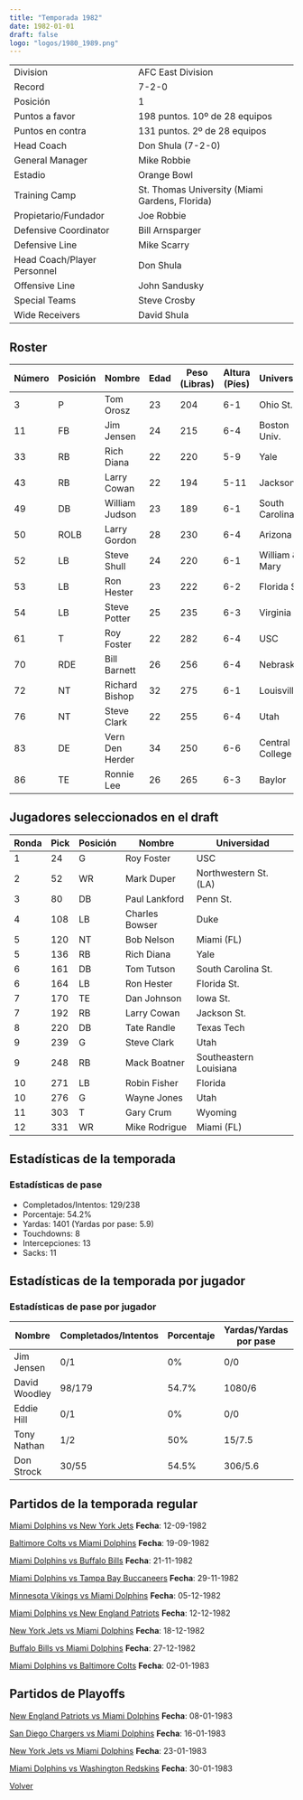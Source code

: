 ```yaml
---
title: "Temporada 1982"
date: 1982-01-01
draft: false
logo: "logos/1980_1989.png"
---
```


|                      |                      |
|-------------------------|---------------------------|
| Division               | AFC East Division            |
| Record                 | 7-2-0              |
| Posición               | 1            |
| Puntos a favor         | 198 puntos. 10º de 28 equipos           |
| Puntos en contra       | 131 puntos. 2º de 28 equipos       |
| Head Coach             | Don Shula (7-2-0)               |
| General Manager        | Mike Robbie      |
| Estadio                | Orange Bowl             |
| Training Camp          | St. Thomas University (Miami Gardens, Florida)        |
| Propietario/Fundador | Joe Robbie |
| Defensive Coordinator | Bill Arnsparger |
| Defensive Line | Mike Scarry |
| Head Coach/Player Personnel | Don Shula |
| Offensive Line | John Sandusky |
| Special Teams | Steve Crosby |
| Wide Receivers | David Shula |


## Roster

| Número | Posición | Nombre           | Edad | Peso (Libras) | Altura (Píes) | Universidad          |
|--------|----------|------------------|------|---------------|---------------|----------------------|
| 3 | P | Tom Orosz | 23 | 204 | 6-1 | Ohio St. |
| 11 | FB | Jim Jensen | 24 | 215 | 6-4 | Boston Univ. |
| 33 | RB | Rich Diana | 22 | 220 | 5-9 | Yale |
| 43 | RB | Larry Cowan | 22 | 194 | 5-11 | Jackson St. |
| 49 | DB | William Judson | 23 | 189 | 6-1 | South Carolina St. |
| 50 | ROLB | Larry Gordon | 28 | 230 | 6-4 | Arizona St. |
| 52 | LB | Steve Shull | 24 | 220 | 6-1 | William & Mary |
| 53 | LB | Ron Hester | 23 | 222 | 6-2 | Florida St. |
| 54 | LB | Steve Potter | 25 | 235 | 6-3 | Virginia |
| 61 | T | Roy Foster | 22 | 282 | 6-4 | USC |
| 70 | RDE | Bill Barnett | 26 | 256 | 6-4 | Nebraska |
| 72 | NT | Richard Bishop | 32 | 275 | 6-1 | Louisville |
| 76 | NT | Steve Clark | 22 | 255 | 6-4 | Utah |
| 83 | DE | Vern Den Herder | 34 | 250 | 6-6 | Central College (IA) |
| 86 | TE | Ronnie Lee | 26 | 265 | 6-3 | Baylor |


## Jugadores seleccionados en el draft

| Ronda | Pick | Posición | Nombre           | Universidad          |
|-------|------|----------|------------------|----------------------|
| 1 | 24 | G | Roy Foster | USC |
| 2 | 52 | WR | Mark Duper | Northwestern St. (LA) |
| 3 | 80 | DB | Paul Lankford | Penn St. |
| 4 | 108 | LB | Charles Bowser | Duke |
| 5 | 120 | NT | Bob Nelson | Miami (FL) |
| 5 | 136 | RB | Rich Diana | Yale |
| 6 | 161 | DB | Tom Tutson | South Carolina St. |
| 6 | 164 | LB | Ron Hester | Florida St. |
| 7 | 170 | TE | Dan Johnson | Iowa St. |
| 7 | 192 | RB | Larry Cowan | Jackson St. |
| 8 | 220 | DB | Tate Randle | Texas Tech |
| 9 | 239 | G | Steve Clark | Utah |
| 9 | 248 | RB | Mack Boatner | Southeastern Louisiana |
| 10 | 271 | LB | Robin Fisher | Florida |
| 10 | 276 | G | Wayne Jones | Utah |
| 11 | 303 | T | Gary Crum | Wyoming |
| 12 | 331 | WR | Mike Rodrigue | Miami (FL) |


## Estadísticas de la temporada
### Estadísticas de pase
* Completados/Intentos: 129/238
* Porcentaje: 54.2%
* Yardas: 1401 (Yardas por pase: 5.9)
* Touchdowns: 8
* Intercepciones: 13
* Sacks: 11

## Estadísticas de la temporada por jugador
### Estadísticas de pase por jugador
| Nombre | Completados/Intentos | Porcentaje | Yardas/Yardas por pase | TDs | Intercepciones | Sacks |
|--------|----------------------|------------|------------------------|-----|----------------|-------|
| Jim Jensen | 0/1 | 0% | 0/0 | 0 | 0 | 0 |
| David Woodley | 98/179 | 54.7% | 1080/6 | 5 | 8 | 10 |
| Eddie Hill | 0/1 | 0% | 0/0 | 0 | 0 | 0 |
| Tony Nathan | 1/2 | 50% | 15/7.5 | 1 | 0 | 0 |
| Don Strock | 30/55 | 54.5% | 306/5.6 | 2 | 5 | 1 |


## Partidos de la temporada regular

[Miami Dolphins vs New York Jets](/historia/partidos/mia-nyj-19820912) **Fecha**: 12-09-1982

[Baltimore Colts vs Miami Dolphins](/historia/partidos/clt-mia-19820919) **Fecha**: 19-09-1982

[Miami Dolphins vs Buffalo Bills](/historia/partidos/mia-buf-19821121) **Fecha**: 21-11-1982

[Miami Dolphins vs Tampa Bay Buccaneers](/historia/partidos/mia-tb-19821129) **Fecha**: 29-11-1982

[Minnesota Vikings vs Miami Dolphins](/historia/partidos/min-mia-19821205) **Fecha**: 05-12-1982

[Miami Dolphins vs New England Patriots](/historia/partidos/mia-ne-19821212) **Fecha**: 12-12-1982

[New York Jets vs Miami Dolphins](/historia/partidos/nyj-mia-19821218) **Fecha**: 18-12-1982

[Buffalo Bills vs Miami Dolphins](/historia/partidos/buf-mia-19821227) **Fecha**: 27-12-1982

[Miami Dolphins vs Baltimore Colts](/historia/partidos/mia-clt-19830102) **Fecha**: 02-01-1983




## Partidos de Playoffs

[New England Patriots vs Miami Dolphins](/historia/partidos/ne-mia-19830108) **Fecha**: 08-01-1983

[San Diego Chargers vs Miami Dolphins](/historia/partidos/sd-mia-19830116) **Fecha**: 16-01-1983

[New York Jets vs Miami Dolphins](/historia/partidos/nyj-mia-19830123) **Fecha**: 23-01-1983

[Miami Dolphins vs Washington Redskins](/historia/partidos/mia-was-19830130) **Fecha**: 30-01-1983




[Volver](/historia)